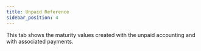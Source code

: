 ```yaml
---
title: Unpaid Reference
sidebar_position: 4
---
```


This tab shows the maturity values created with the unpaid accounting and with associated payments.






